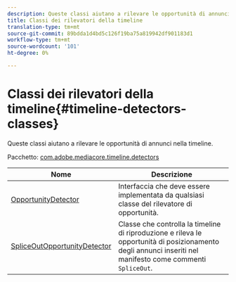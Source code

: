 ```yaml
---
description: Queste classi aiutano a rilevare le opportunità di annunci nella timeline.
title: Classi dei rilevatori della timeline
translation-type: tm+mt
source-git-commit: 89bdda1d4bd5c126f19ba75a819942df901183d1
workflow-type: tm+mt
source-wordcount: '101'
ht-degree: 0%

---
```



# Classi dei rilevatori della timeline{#timeline-detectors-classes}

Queste classi aiutano a rilevare le opportunità di annunci nella timeline.

Pacchetto: [com.adobe.mediacore.timeline.detectors](https://help.adobe.com/en_US/primetime/api/psdk/asdoc-dhls_1.4/com/adobe/mediacore/timeline/detectors/package-detail.html)

| Nome | Descrizione |
|---|---|
| [OpportunityDetector](https://help.adobe.com/en_US/primetime/api/psdk/asdoc-dhls_1.4/com/adobe/mediacore/timeline/detectors/OpportunityDetector.html) | Interfaccia che deve essere implementata da qualsiasi classe del rilevatore di opportunità. |
| [SpliceOutOpportunityDetector](https://help.adobe.com/en_US/primetime/api/psdk/asdoc-dhls_1.4/com/adobe/mediacore/timeline/detectors/SpliceOutOpportunityDetector.html) | Classe che controlla la timeline di riproduzione e rileva le opportunità di posizionamento degli annunci inseriti nel manifesto come commenti `SpliceOut`. |